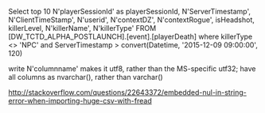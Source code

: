 Select top 10
	N'playerSessionId' as playerSessionId, N'ServerTimestamp', N'ClientTimeStamp', N'userid', 
	N'contextDZ', N'contextRogue', isHeadshot, killerLevel, N'killerName', N'killerType'
FROM [DW_TCTD_ALPHA_POSTLAUNCH].[event].[playerDeath]
where killerType <> 'NPC'
	and ServerTimestamp > convert(Datetime, '2015-12-09 09:00:00', 120)

write N'columnname' makes it utf8, rather than the MS-specific utf32;
have all columns as nvarchar(), rather than varchar()

http://stackoverflow.com/questions/22643372/embedded-nul-in-string-error-when-importing-huge-csv-with-fread
